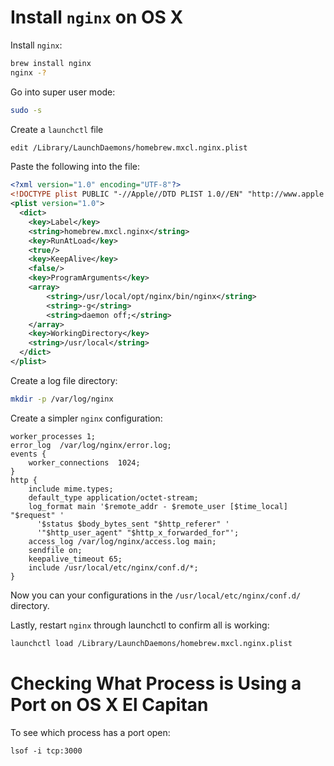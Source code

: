 # Install `nginx` on OS X

Install `nginx`:

```bash
brew install nginx
nginx -?
```

Go into super user mode:

```bash
sudo -s
```

Create a `launchctl` file

```bash
edit /Library/LaunchDaemons/homebrew.mxcl.nginx.plist 
```

Paste the following into the file:

```xml
<?xml version="1.0" encoding="UTF-8"?>
<!DOCTYPE plist PUBLIC "-//Apple//DTD PLIST 1.0//EN" "http://www.apple.com/DTDs/PropertyList-1.0.dtd">
<plist version="1.0">
  <dict>
    <key>Label</key>
    <string>homebrew.mxcl.nginx</string>
    <key>RunAtLoad</key>
    <true/>
    <key>KeepAlive</key>
    <false/>
    <key>ProgramArguments</key>
    <array>
        <string>/usr/local/opt/nginx/bin/nginx</string>
        <string>-g</string>
        <string>daemon off;</string>
    </array>
    <key>WorkingDirectory</key>
    <string>/usr/local</string>
  </dict>
</plist>
```

Create a log file directory:

```bash
mkdir -p /var/log/nginx
```

Create a simpler `nginx` configuration:

```
worker_processes 1;
error_log  /var/log/nginx/error.log;
events {
    worker_connections  1024;
}
http {
    include mime.types;
    default_type application/octet-stream;
    log_format main '$remote_addr - $remote_user [$time_local] "$request" '
      '$status $body_bytes_sent "$http_referer" '
      '"$http_user_agent" "$http_x_forwarded_for"';
    access_log /var/log/nginx/access.log main;
    sendfile on;
    keepalive_timeout 65;
    include /usr/local/etc/nginx/conf.d/*;
}
```

Now you can your configurations in the `/usr/local/etc/nginx/conf.d/` directory.

Lastly, restart `nginx` through launchctl to confirm all is working:

```bash
launchctl load /Library/LaunchDaemons/homebrew.mxcl.nginx.plist 
```

# Checking What Process is Using a Port on OS X El Capitan

To see which process has a port open:

```
lsof -i tcp:3000
```
